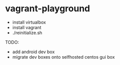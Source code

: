 vagrant-playground
==================

* install virtualbox
* install vagrant
* ./reinitialize.sh 


TODO:

* add android dev box
* migrate dev boxes onto selfhosted centos gui box


